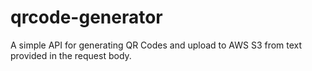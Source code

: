 # qrcode-generator
A simple API for generating QR Codes and upload to AWS S3 from text provided in the request body.
